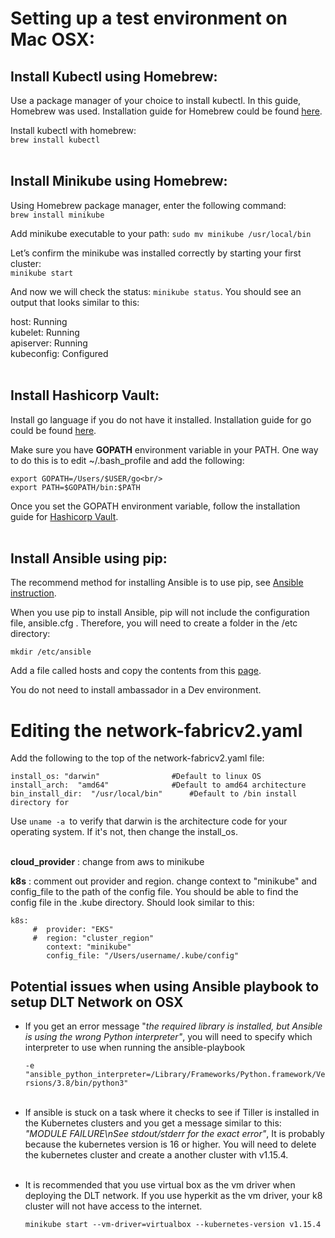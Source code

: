 # Setting up a test environment on Mac OSX:

## Install Kubectl using Homebrew: 

Use a package manager of your choice to install kubectl. In this guide, Homebrew was used. Installation guide for Homebrew could be found [here](https://brew.sh).

Install kubectl with homebrew:<br/>  `brew install kubectl` <br/><br/>

## Install Minikube using Homebrew:

Using Homebrew package manager, enter the following command: <br/>  `brew install minikube`

Add minikube executable to your path:  `sudo mv minikube /usr/local/bin`

Let’s confirm the minikube was installed correctly by starting your first cluster:<br/> `minikube start`

And now we will check the status: `minikube status`. You should see an output that looks similar to this:

host: Running<br/>
kubelet: Running<br/>
apiserver: Running<br/>
kubeconfig: Configured<br/><br/>

## Install Hashicorp Vault:

Install go language if you do not have it installed. Installation guide for go could be found [here](https://golang.org).


Make sure you have **GOPATH** environment variable in your PATH. One way to do this is to edit ~/.bash_profile and add the following:<br/>
```
export GOPATH=/Users/$USER/go<br/>
export PATH=$GOPATH/bin:$PATH
```


Once you set the GOPATH environment variable, follow the installation guide for [Hashicorp Vault](https://www.vaultproject.io/docs/install/#precompiled-binaries).<br/><br/>

## Install Ansible using pip:

The recommend method for installing Ansible is to use pip, see    [Ansible instruction](https://docs.ansible.com/ansible/latest/installation_guide/intro_installation.html#latest-releases-via-pip).

When you use pip to install Ansible, pip will not include the configuration file, ansible.cfg . Therefore, you will need to create a folder in the /etc directory:

`mkdir /etc/ansible`

Add a file called hosts and copy the contents from this [page](https://github.com/hyperledger-labs/blockchain-automation-framework/blob/master/platforms/shared/inventory/ansible_provisoners). 



You do not need to install ambassador in a Dev environment. 


# Editing the network-fabricv2.yaml

Add the following to the top of the network-fabricv2.yaml file:

```
install_os: "darwin"                #Default to linux OS
install_arch:  "amd64"              #Default to amd64 architecture
bin_install_dir:  "/usr/local/bin"      #Default to /bin install directory for 
```
Use ```uname -a ```to verify that darwin is the architecture code for your operating system. If it's not, then change the install_os. <br/><br/>


**cloud_provider** : change from aws to minikube

**k8s** : comment out provider and region. change context to "minikube" and config_file to the path of the config file. You should be able to find the config file in the .kube directory. Should look similar to this:
```
k8s:
     #  provider: "EKS"
     #  region: "cluster_region"
        context: "minikube"
        config_file: "/Users/username/.kube/config" 
```

 ## Potential issues when using Ansible playbook to setup DLT Network on OSX


* If you get an error message "_the required library is installed, but Ansible is using the wrong Python interpreter"_, you will need to specify which interpreter to use when running the ansible-playbook

   ` -e "ansible_python_interpreter=/Library/Frameworks/Python.framework/Versions/3.8/bin/python3" `
<br/><br/>

* If ansible is stuck on a task where it checks to see if Tiller is  installed in the Kubernetes clusters and you get a message similar to this: 
_"MODULE FAILURE\nSee stdout/stderr for the exact error"_, It is probably because the kubernetes version is 16 or higher. You will need to delete the kubernetes cluster and create a another cluster with v1.15.4. 
<br/><br/>

* 
   It is recommended that you use virtual box as the vm driver when deploying the DLT network. If you use hyperkit as the vm driver, your k8 cluster will not have access to the internet. 

   `minikube start --vm-driver=virtualbox --kubernetes-version v1.15.4`
